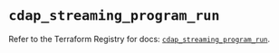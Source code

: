 # `cdap_streaming_program_run`

Refer to the Terraform Registry for docs: [`cdap_streaming_program_run`](https://registry.terraform.io/providers/googlecloudplatform/cdap/0.11.0/docs/resources/streaming_program_run).

